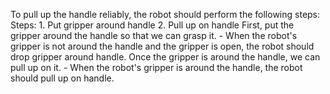 To pull up the handle reliably, the robot should perform the following steps:
    Steps:  1. Put gripper around handle  2. Pull up on handle
    First, put the gripper around the handle so that we can grasp it.
    - When the robot's gripper is not around the handle and the gripper is open, the robot should drop gripper around handle.
    Once the gripper is around the handle, we can pull up on it.
    - When the robot's gripper is around the handle, the robot should pull up on handle.
